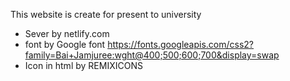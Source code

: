 This website is create for present to university

- Sever by netlify.com
- font by Google font https://fonts.googleapis.com/css2?family=Bai+Jamjuree:wght@400;500;600;700&display=swap
- Icon in html by REMIXICONS 
